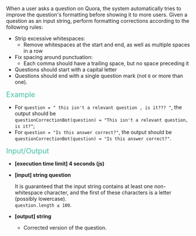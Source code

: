 <div class="markdown"><p>When a user asks a question on Quora, the system automatically tries to improve the question's formatting before showing it to more users. Given a question as an input string, perform formatting corrections according to the following rules:</p>
<ul>
<li>Strip excessive whitespaces:
<ul>
<li>Remove whitespaces at the start and end, as well as multiple spaces in a row</li>
</ul>
</li>
<li>Fix spacing around punctuation:
<ul>
<li>Each comma should have a trailing space, but no space preceding it</li>
</ul>
</li>
<li>Questions should start with a capital letter</li>
<li>Questions should end with a single question mark (not <code>0</code> or more than one).</li>
</ul>
<p><span style="color:#44BFA3;font-size:1.4em;">Example</span></p>
<ul>
<li>For <code>question = " this isn't a relevant question , is it??? "</code>, the output should be<br>
<code>questionCorrectionBot(question) = "This isn't a relevant question, is it?"</code>;</li>
<li>For <code>question = "Is this answer correct?"</code>, the output should be<br>
<code>questionCorrectionBot(question) = "Is this answer correct?"</code>.</li>
</ul>
<p><span style="color:#44BFA3;font-size:1.4em;">Input/Output</span></p>
<ul>
<li>
<p><strong>[execution time limit] 4 seconds (js)</strong></p>
</li>
<li>
<p><strong>[input] string question</strong></p>
<p>It is guaranteed that the input string contains at least one non-whitespace character, and the first of these characters is a letter (possibly lowercase).<br>
<code>question.length ≤ 100</code>.</p>
</li>
<li>
<p><strong>[output] string</strong></p>
<ul>
<li>Corrected version of the question.</li>
</ul>
</li>
</ul>
</div>
